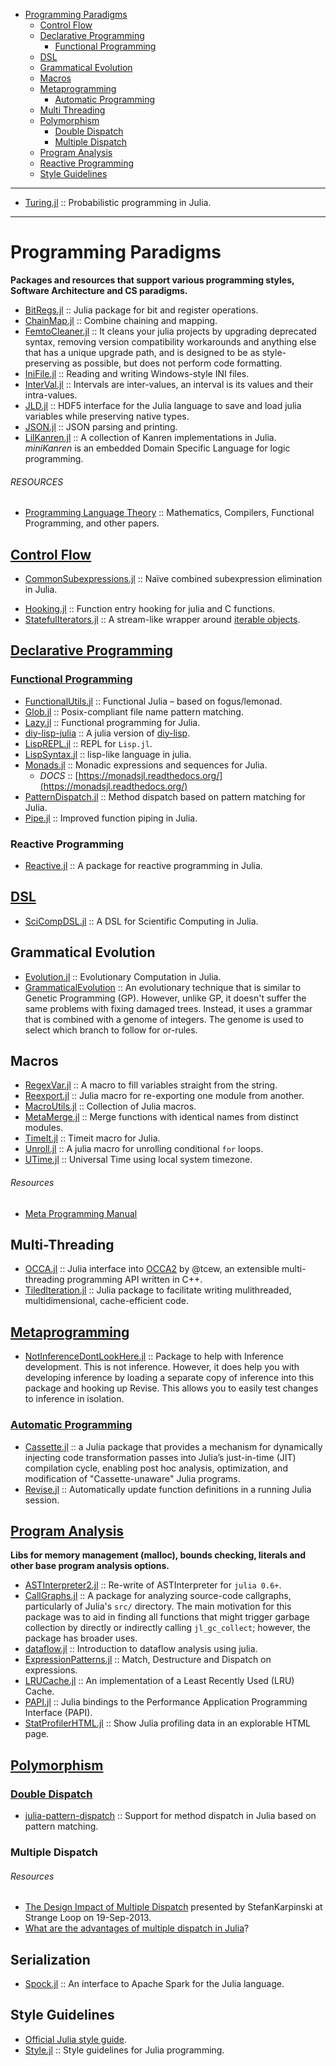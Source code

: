 + [Programming Paradigms](#programming-paradigms)
   + [Control Flow](#control-flow)
   + [Declarative Programming](#declarative-programming)
       + [Functional Programming](#functional-programming)
   + [DSL](#dsl)
   + [Grammatical Evolution](#grammatical-evolution)
   + [Macros](#macros)
   + [Metaprogramming](#metaprogramming)
       + [Automatic Programming](#automatic-programming)
   + [Multi Threading](#multi-threading)
   + [Polymorphism](#polymorphism)
       + [Double Dispatch](#double-dispatch)
       + [Multiple Dispatch](#multiple-dispatch)
   + [Program Analysis](#program-analysis)
   + [Reactive Programming](#reactive-programming)
   + [Style Guidelines](#style-guidelines)

----

+ [Turing.jl](https://github.com/yebai/Turing.jl) :: Probabilistic programming in Julia. 

----

# Programming Paradigms
__Packages and resources that support various programming styles, Software Architecture and CS paradigms.__
+ [BitRegs.jl](https://github.com/daqcore/BitRegs.jl) :: Julia package for bit and register operations. 
+ [ChainMap.jl](https://github.com/bramtayl/ChainMap.jl) :: Combine chaining and mapping.
+ [FemtoCleaner.jl](https://github.com/JuliaComputing/FemtoCleaner.jl) :: It cleans your julia projects by upgrading deprecated syntax, removing version compatibility workarounds and anything else that has a unique upgrade path, and is designed to be as style-preserving as possible, but does not perform code formatting. 
+ [IniFile.jl](https://github.com/JuliaLang/IniFile.jl) :: Reading and writing Windows-style INI files.
+ [InterVal.jl](https://github.com/J-Sarnoff/InterVal.jl) :: Intervals are inter-values, an interval is its values and their intra-values.
+ [JLD.jl](https://github.com/JuliaLang/JLD.jl) :: HDF5 interface for the Julia language to save and load julia variables while preserving native types.
+ [JSON.jl](https://github.com/JuliaLang/JSON.jl) :: JSON parsing and printing.
+ [LilKanren.jl](https://github.com/lilinjn/LilKanren.jl) :: A collection of Kanren implementations in Julia. _miniKanren_ is an embedded Domain Specific Language for logic programming.


###### RESOURCES
+ [Programming Language Theory](https://github.com/steshaw/plt-study) :: Mathematics, Compilers, Functional Programming, and other papers.


## [Control Flow](https://en.wikipedia.org/wiki/Category:Control_flow)
* [CommonSubexpressions.jl](https://github.com/rdeits/CommonSubexpressions.jl) :: Naïve combined subexpression elimination in Julia.
+ [Hooking.jl](https://github.com/Keno/Hooking.jl) :: Function entry hooking for julia and C functions.
+ [StatefulIterators.jl](https://github.com/andrewcooke/StatefulIterators.jl) :: A stream-like wrapper around [iterable objects](https://en.wikipedia.org/wiki/Category:Iteration_in_programming).

## [Declarative Programming](https://en.wikipedia.org/wiki/Declarative_programming)
### [Functional Programming](https://en.wikipedia.org/wiki/Functional_programming)
+ [FunctionalUtils.jl](https://github.com/zachallaun/FunctionalUtils.jl) :: Functional Julia – based on fogus/lemonad.
+ [Glob.jl](https://github.com/vtjnash/Glob.jl) :: Posix-compliant file name pattern matching.
+ [Lazy.jl](https://github.com/MikeInnes/Lazy.jl) :: Functional programming for Julia.
+ [diy-lisp-julia](https://github.com/qhfgva/diy-lisp-julia) :: A julia version of [diy-lisp](https://github.com/kvalle/diy-lisp).
+ [LispREPL.jl](https://github.com/swadey/LispREPL.jl) :: REPL for `Lisp.jl`. 
+ [LispSyntax.jl](https://github.com/swadey/LispSyntax.jl) :: lisp-like language in julia.
+ [Monads.jl](https://github.com/pao/Monads.jl) :: Monadic expressions and sequences for Julia.
   * _DOCS_ :: [https://monadsjl.readthedocs.org/](https://monadsjl.readthedocs.org/)
+ [PatternDispatch.jl](https://github.com/toivoh/PatternDispatch.jl) :: Method dispatch based on pattern matching for Julia.
+ [Pipe.jl](https://github.com/oxinabox/Pipe.jl) :: Improved function piping in Julia.

### Reactive Programming
+ [Reactive.jl](https://github.com/JuliaLang/Reactive.jl) :: A package for reactive programming in Julia.


## [DSL](https://en.wikipedia.org/wiki/Domain-specific_language)
+ [SciCompDSL.jl](https://github.com/JuliaDiffEq/SciCompDSL.jl) :: A DSL for Scientific Computing in Julia. 


## Grammatical Evolution
+ [Evolution.jl](https://github.com/xenon-/Evolution.jl) :: Evolutionary Computation in Julia.
+ [GrammaticalEvolution](https://github.com/abeschneider/GrammaticalEvolution) :: An evolutionary technique that is similar to Genetic Programming (GP). However, unlike GP, it doesn't suffer the same problems with fixing damaged trees. Instead, it uses a grammar that is combined with a genome of integers. The genome is used to select which branch to follow for or-rules.


## Macros
+ [RegexVar.jl](https://github.com/o-jasper/RegexVar.jl) :: A macro to fill variables straight from the string.
+ [Reexport.jl](https://github.com/simonster/Reexport.jl) :: Julia macro for re-exporting one module from another.
+ [MacroUtils.jl](https://github.com/carlobaldassi/MacroUtils.jl) :: Collection of Julia macros.
+ [MetaMerge.jl](https://github.com/davidagold/MetaMerge.jl) :: Merge functions with identical names from distinct modules.
+ [TimeIt.jl](https://github.com/kbarbary/TimeIt.jl) :: Timeit macro for Julia.
+ [Unroll.jl](https://github.com/StephenVavasis/Unroll.jl) :: A julia macro for unrolling conditional `for` loops.
+ [UTime.jl](https://github.com/J-Sarnoff/UTime.jl) :: Universal Time using local system timezone.

###### Resources
+ [Meta Programming Manual](http://docs.julialang.org/en/latest/manual/metaprogramming/)


## Multi-Threading
+ [OCCA.jl](https://github.com/ReidAtcheson/OCCA.jl) :: Julia interface into [OCCA2](https://github.com/tcew/OCCA2) by @tcew, an extensible multi-threading programming API written in C++.
+ [TiledIteration.jl](https://github.com/JuliaArrays/TiledIteration.jl) :: Julia package to facilitate writing mulithreaded, multidimensional, cache-efficient code.


## [Metaprogramming](https://en.wikipedia.org/wiki/Metaprogramming)
+ [NotInferenceDontLookHere.jl](https://github.com/Keno/NotInferenceDontLookHere.jl) :: Package to help with Inference development. This is not inference. However, it does help you with developing inference by loading a separate copy of inference into this package and hooking up Revise. This allows you to easily test changes to inference in isolation.

### [Automatic Programming](https://en.wikipedia.org/wiki/Automatic_programming)
+ [Cassette.jl](https://github.com/jrevels/Cassette.jl) :: a Julia package that provides a mechanism for dynamically injecting code transformation passes into Julia’s just-in-time (JIT) compilation cycle, enabling post hoc analysis, optimization, and modification of "Cassette-unaware" Julia programs. 
+ [Revise.jl](https://github.com/timholy/Revise.jl) :: Automatically update function definitions in a running Julia session.

## [Program Analysis](https://en.wikipedia.org/wiki/Category:Program_analysis)
__Libs for memory management (malloc), bounds checking, literals and other base program analysis options.__
+ [ASTInterpreter2.jl](https://github.com/Keno/ASTInterpreter2.jl) :: Re-write of ASTInterpreter for `julia 0.6+`.
+ [CallGraphs.jl](https://github.com/timholy/CallGraphs.jl) :: A package for analyzing source-code callgraphs, particularly of Julia's `src/` directory. The main motivation for this package was to aid in finding all functions that might trigger garbage collection by directly or indirectly calling `jl_gc_collect`; however, the package has broader uses.
+ [dataflow.jl](https://github.com/JeffBezanson/dataflow.jl) :: Introduction to dataflow analysis using julia.
+ [ExpressionPatterns.jl](https://github.com/fcard/ExpressionPatterns.jl) :: Match, Destructure and Dispatch on expressions.
+ [LRUCache.jl](https://github.com/jcrist/LRUCache.jl) :: An implementation of a Least Recently Used (LRU) Cache.
+ [PAPI.jl](https://github.com/jakebolewski/PAPI.jl) :: Julia bindings to the Performance Application Programming Interface (PAPI).
+ [StatProfilerHTML.jl](https://github.com/tkluck/StatProfilerHTML.jl) :: Show Julia profiling data in an explorable HTML page.


## [Polymorphism](https://en.wikipedia.org/wiki/Category:Polymorphism_(computer_science))

### [Double Dispatch](https://en.wikipedia.org/wiki/Double_dispatch)
+ [julia-pattern-dispatch](https://github.com/toivoh/julia-pattern-dispatch) :: Support for method dispatch in Julia based on pattern matching.

### Multiple Dispatch
###### Resources
+ [The Design Impact of Multiple Dispatch](http://nbviewer.jupyter.org/gist/StefanKarpinski/b8fe9dbb36c1427b9f22) presented by StefanKarpinski at Strange Loop on 19-Sep-2013.
+ [What are the advantages of multiple dispatch in Julia](https://www.quora.com/Julia-programming-language/What-are-the-advantages-of-multiple-dispatch)?

## Serialization
+ [Spock.jl](https://github.com/jey/Spock.jl) :: An interface to Apache Spark for the Julia language.

## Style Guidelines
+ [Official Julia style guide](https://julia.readthedocs.org/en/latest/manual/style-guide/).
+ [Style.jl](https://github.com/johnmyleswhite/Style.jl) :: Style guidelines for Julia programming.

